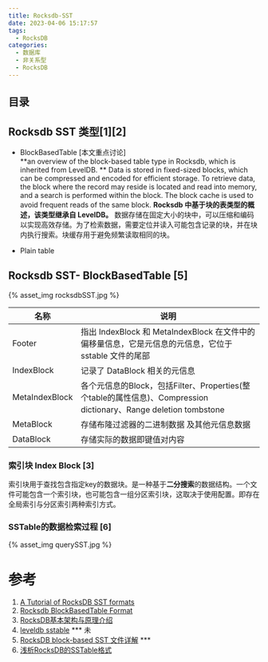 ```yaml
---
title: Rocksdb-SST
date: 2023-04-06 15:17:57
tags:
  - RocksDB
categories: 
  - 数据库
  - 非关系型  
  - RocksDB
---
```


<p></p>
<!-- more -->

## 目录
<!-- toc -->

## Rocksdb SST 类型[1][2]

+ BlockBasedTable [本文重点讨论]    
**an overview of the block-based table type in Rocksdb, which is inherited from LevelDB. **
Data is stored in fixed-sized blocks, which can be compressed and encoded for efficient storage. To retrieve data, the block where the record may reside is located and read into memory, and a search is performed within the block. The block cache is used to avoid frequent reads of the same block.
**Rocksdb 中基于块的表类型的概述，该类型继承自 LevelDB。**
数据存储在固定大小的块中，可以压缩和编码以实现高效存储。为了检索数据，需要定位并读入可能包含记录的块，并在块内执行搜索。块缓存用于避免频繁读取相同的块。

+ Plain table


## Rocksdb SST- BlockBasedTable [5]
{% asset_img  rocksdbSST.jpg  %}


| 名称           | 说明                                                         |
| -------------- | ------------------------------------------------------------ |
| Footer         | 指出 IndexBlock 和 MetaIndexBlock 在文件中的偏移量信息，它是元信息的元信息，它位于 sstable 文件的尾部 |
| IndexBlock     | 记录了 DataBlock 相关的元信息                                |
| MetaIndexBlock | 各个元信息的Block，包括Filter、Properties(整个table的属性信息)、Compression dictionary、Range deletion tombstone |
| MetaBlock      | 存储布隆过滤器的二进制数据 及其他元信息数据                  |
| DataBlock      | 存储实际的数据即键值对内容                                   |


### 索引块 Index Block [3]
索引块用于查找包含指定key的数据块。是一种基于**二分搜索**的数据结构。一个文件可能包含一个索引块，也可能包含一组分区索引块，这取决于使用配置。即存在全局索引与分区索引两种索引方式。



### SSTable的数据检索过程 [6]

{% asset_img querySST.jpg %}

# 参考

1. [A Tutorial of RocksDB SST formats](https://github.com/facebook/rocksdb/wiki/A-Tutorial-of-RocksDB-SST-formats)
2. [Rocksdb BlockBasedTable Format](https://github.com/facebook/rocksdb/wiki/Rocksdb-BlockBasedTable-Format)
3. [RocksDB基本架构与原理介绍](https://www.yii666.com/blog/334918.html)
4. [leveldb  sstable](https://leveldb-handbook.readthedocs.io/zh/latest/sstable.html) ***  未
5. [RocksDB block-based SST 文件详解](https://www.jianshu.com/p/d6ce3593a69e) *** 
6. [浅析RocksDB的SSTable格式](https://zhuanlan.zhihu.com/p/37633790)
